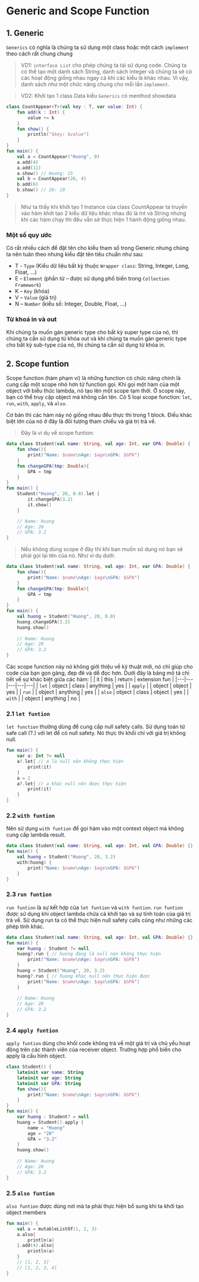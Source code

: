 # Generic and Scope Function
## 1. Generic
`Generics` có nghĩa là chúng ta sử dụng một class hoặc một cách `implement` theo cách rất chung chung
> VD1: `interface List` cho phép chúng ta tái sử dụng code. Chúng ta có thể tạo một danh sách String, danh sách integer và chúng ta sẽ có các hoạt động giống nhau ngay cả khi các kiểu là khác nhau. Vì vậy, danh sách như một chức năng chung cho mỗi lần `implement`.

> VD2: Khởi tạo 1 class Data kiểu `Generics` có menthod showdata
```kt
class CountAppear<T>(val key : T, var value: Int) {
    fun add(k : Int) {
        value += k
    }
    fun show() {
        println("$key: $value")
    }
}
fun main() {
    val a = CountAppear("Huong", 0)
    a.add(4)
    a.add(11)
    a.show() // Huong: 15
    val b = CountAppear(26, 4)
    b.add(6)
    b.show() // 26: 10
}
```
> Như ta thấy khi khởi tạo 1 Instance của class CountAppear ta truyền vào hàm khởi tạo 2 kiểu dữ liệu khác nhau đó là Int và String nhưng khi các hàm chạy thì đều vẫn sẽ thực hiện 1 hành động giống nhau.
### Một số quy ước
Có rất nhiều cách để đặt tên cho kiểu tham số trong Generic nhưng chúng ta nên tuân theo nhưng kiểu đặt tên tiêu chuẩn như sau:
- T - `Type` (Kiểu dữ liệu bất kỳ thuộc `Wrapper class`: String, Integer, Long, Float, …)
- E – `Element` (phần tử – được sử dụng phổ biến trong `Collection Framework`)
- K – `Key` (khóa)
- V – `Value` (giá trị)
- N – `Number` (kiểu số: Integer, Double, Float, …)
### Từ khoá in và out
Khi chúng ta muốn gán generic type cho bất kỳ super type của nó, thì chúng ta cần sử dụng từ khóa out và khi chúng ta muốn gán generic type cho bất kỳ sub-type của nó, thì chúng ta cần sử dụng từ khóa in.
## 2. Scope funtion
Scope function (hàm phạm vi) là những function có chức năng chính là cung cấp một scope nhỏ hơn từ function gọi. Khi gọi một hàm của một object với biểu thức lambda, nó tạo lên một scope tạm thời. Ở scope này, bạn có thể truy cập object mà không cần tên. Có 5 loại scope function: `let`, `run`, `with`, `apply`, và `also`.

Cơ bản thì các hàm này nó giống nhau đều thực thi trong 1 block. Điều khác biệt lớn của nó ở đây là đối tượng tham chiếu và giá trị trả về.
> Đây là ví dụ về scope funtion:
```kt
data class Student(val name: String, val age: Int, var GPA: Double) {
    fun show(){
        print("Name: $name\nAge: $age\nGPA: $GPA")
    }
    fun changeGPA(tmp: Double){
        GPA = tmp
    }
}
fun main() {
    Student("Huong", 20, 0.0).let {
        it.changeGPA(3.2)
    	it.show()
    }

    // Name: Huong
    // Age: 20
    // GPA: 3.2
}
```
> Nếu không dùng scope ở đây thì khi bạn muốn sử dụng nó bạn sẽ phải gọi lại tên của nó. Như ví dụ dưới:
```kt
data class Student(val name: String, val age: Int, var GPA: Double) {
    fun show(){
        print("Name: $name\nAge: $age\nGPA: $GPA")
    }
    fun changeGPA(tmp: Double){
        GPA = tmp
    }
}
fun main() {
    val huong = Student("Huong", 20, 0.0)
    huong.changeGPA(3.2)
    huong.show()
    
    // Name: Huong
    // Age: 20
    // GPA: 3.2
}
```
Các scope function này nó không giới thiệu về kỹ thuật mới, nó chỉ giúp cho code của bạn gọn gàng, đẹp đẽ và dễ đọc hơn. Dưới đây là bảng mô tả chi tiết về sự khác biệt giữa các hàm:
| | it | this | return | extension fun |
|---|---|---|---|---|
| `let` | object | class | anything | yes |
| `apply` |  | object | object | yes |
| `run` |  | object | anything | yes |
| `also` | object | class | object | yes |
| `with` |  | object | anything | no |
### 2.1 `let funtion`
 `let function` thường dùng để cung cấp null safety calls. Sử dụng toán tử safe call (?.) với let để có null safety. Nó thực thi khối chỉ với giá trị không null.
```kt
fun main() {
    var a: Int ?= null
    a?.let{ // a là null nên không thực hiện
        print(it)
    }
    a = 2
    a?.let{ // a khác null nên được thực hiện
        print(it)
    }
}
```
### 2.2 `with funtion`
Nên sử dụng `with funtion` để gọi hàm vào một context object mà không cung cấp lambda result.
```kt
data class Student(val name: String, val age: Int, val GPA: Double) {}
fun main() {
    val huong = Student("Huong", 20, 3.2)
    with(huong) {
        print("Name: $name\nAge: $age\nGPA: $GPA")
    }
}
```
### 2.3 `run funtion`
`run funtion` là sự kết hợp của `let funtion` và `with funtion`. `run funtion` được sử dụng khi object lambda chứa cả khởi tạo và sự tính toán của giá trị trả về. Sử dụng run ta có thể thực hiện null safety calls cũng như những các phép tính khác.
```kt
data class Student(val name: String, val age: Int, val GPA: Double) {}
fun main() {
    var huong : Student ?= null
    huong?.run { // huong đang là null nên không thực hiện
        print("Name: $name\nAge: $age\nGPA: $GPA")
    }
    huong = Student("Huong", 20, 3.2)
    huong?.run { // huong khác null nên thực hiện được
        print("Name: $name\nAge: $age\nGPA: $GPA")
    }
    
    // Name: Huong
    // Age: 20
    // GPA: 3.2
}
```
### 2.4 `apply funtion`
`apply funtion` dùng cho khối code không trả về một giá trị và chủ yếu hoạt động trên các thành viên của receiver object. Trường hợp phổ biến cho apply là cấu hình object.
```kt
class Student() {
    lateinit var name: String
    lateinit var age: String
    lateinit var GPA: String
    fun show(){
        print("Name: $name\nAge: $age\nGPA: $GPA")
    }
}
fun main() {
    var huong : Student? = null
    huong = Student().apply {
        name = "Huong"
        age = "20"
        GPA = "3.2"
    }
    huong.show()
    
    // Name: Huong
    // Age: 20
    // GPA: 3.2
}
```
### 2.5 `also funtion`
`also funtion` được dùng nơi mà ta phải thực hiện bổ sung khi ta khởi tạo object members
```kt
fun main() {
    val a = mutableListOf(1, 2, 3)
    a.also{
        println(a)
    }.add(4).also{
        println(a)
    }
    // [1, 2, 3]
    // [1, 2, 3, 4]
}
```
